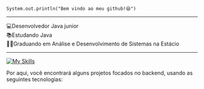<code>System.out.println("Bem vindo ao meu github!😆")</code>
<hr>
💻Desenvolvedor Java junior
<br />
📚Estudando Java<br />
👨‍💻Graduando em Análise e Desenvolvimento de Sistemas na Estácio<br />

<hr>

[![My Skills](https://skillicons.dev/icons?i=java&theme=light)](https://skillicons.dev)

Por aqui, você encontrará alguns projetos focados no backend, usando as seguintes tecnologias:

